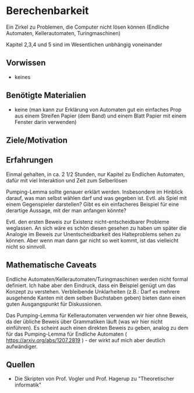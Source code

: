 # Berechenbarkeit #

Ein Zirkel zu Problemen, die Computer nicht lösen können (Endliche Automaten, Kellerautomaten, Turingmaschinen)

Kapitel 2,3,4 und 5 sind im Wesentlichen unbhängig voneinander


## Vorwissen ##

* keines


## Benötigte Materialien ##

* keine (man kann zur Erklärung von Automaten gut ein einfaches Prop aus einem Streifen Papier (dem Band) und einem Blatt Papier mit einem Fenster darin verwenden)


## Ziele/Motivation ##



## Erfahrungen ##

Einmal gehalten, in ca. 2 1/2 Stunden, nur Kapitel zu Endlichen Automaten, dafür mit viel Interaktion und Zeit zum Selberlösen

Pumping-Lemma sollte genauer erklärt werden. Insbesondere im Hinblick darauf, was man selbst wählen darf und was gegeben ist. Evtl. als Spiel mit einem Gegenspieler darstellen? Gibt es ein einfacheres Beispiel für eine derartige Aussage, mit der man anfangen könnte?

Evtl. den ersten Beweis zur Existenz nicht-entscheidbarer Probleme weglassen. An sich wäre es schön diesen gesehen zu haben um später die Analogie im Beweis zur Unentscheidbarkeit des Halteproblems sehen zu können. Aber wenn man dann gar nicht so weit kommt, ist das vielleicht nicht so sinnvoll.


## Mathematische Caveats ##

Endliche Automaten/Kellerautomaten/Turingmaschinen werden nicht formal definiert. Ich habe aber den Eindruck, dass ein Beispiel genügt um das Konzept zu verstehen. Verbleibende Unklarheiten (z.B.: Darf es mehrere ausgehende Kanten mit dem selben Buchstaben geben) bieten dann einen guten Ausgangspunkt für Diskussionen.

Das Pumping-Lemma für Kellerautomaten verwenden wir hier ohne Beweis, da der übliche Beweis über Grammatiken läuft (was wir hier nicht einführen). Es scheint auch einen direkten Beweis zu geben, analog zu dem für das Pumping-Lemma für Endliche Automaten ( https://arxiv.org/abs/1207.2819 ) - der wirkt auf mich aber deutlich aufwändiger.

## Quellen ##

* Die Skripten von Prof. Vogler und Prof. Hagerup zu "Theoretischer informatik"